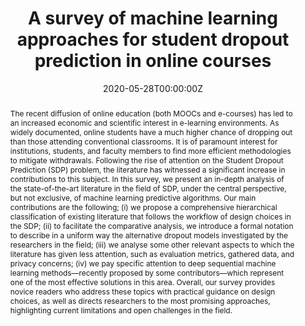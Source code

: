 ---
title: 'A survey of machine learning approaches for student dropout prediction in online courses'

# Authors
# If you created a profile for a user (e.g. the default `admin` user), write the username (folder name) here
# and it will be replaced with their full name and linked to their profile.
authors:
  - Bardh Prenkaj
  - Paola Velardi
  - Giovanni Stilo
  - Damiano Distante
  - Stefano Faralli

date: '2020-05-28T00:00:00Z'
doi: '10.1145/3388792'

# Publication type.
# Legend: 0 = Uncategorized; 1 = Conference paper; 2 = Journal article;
# 3 = Preprint / Working Paper; 4 = Report; 5 = Book; 6 = Book section;
# 7 = Thesis; 8 = Patent
publication_types: ['2']

# Publication name and optional abbreviated publication name.
publication: In *ACM Computing Surveys*, Volume 53, Issue 3*

abstract: The recent diffusion of online education (both MOOCs and e-courses) has led to an increased economic and scientific interest in e-learning environments. As widely documented, online students have a much higher chance of dropping out than those attending conventional classrooms. It is of paramount interest for institutions, students, and faculty members to find more efficient methodologies to mitigate withdrawals. Following the rise of attention on the Student Dropout Prediction (SDP) problem, the literature has witnessed a significant increase in contributions to this subject. In this survey, we present an in-depth analysis of the state-of-the-art literature in the field of SDP, under the central perspective, but not exclusive, of machine learning predictive algorithms. Our main contributions are the following; (i) we propose a comprehensive hierarchical classification of existing literature that follows the workflow of design choices in the SDP; (ii) to facilitate the comparative analysis, we introduce a formal notation to describe in a uniform way the alternative dropout models investigated by the researchers in the field; (iii) we analyse some other relevant aspects to which the literature has given less attention, such as evaluation metrics, gathered data, and privacy concerns; (iv) we pay specific attention to deep sequential machine learning methods—recently proposed by some contributors—which represent one of the most effective solutions in this area. Overall, our survey provides novice readers who address these topics with practical guidance on design choices, as well as directs researchers to the most promising approaches, highlighting current limitations and open challenges in the field.


tags: ['student dropout prediction', 'educational data mining', 'learning analytics']

# Display this page in the Featured widget?
featured: true

# Custom links (uncomment lines below)
# links:
# - name: Custom Link
#   url: http://example.org
url_pdf: ''
url_code: ''
url_dataset: ''
url_poster: ''
url_project: ''
url_slides: ''
url_source: ''
url_video: ''

# Featured image
# To use, add an image named `featured.jpg/png` to your page's folder.
image:
  caption: 'A taxonomy of student modelling approaches and prediction strategies.'
  focal_point: ''
  preview_only: false


# Slides (optional).
#   Associate this publication with Markdown slides.
#   Simply enter your slide deck's filename without extension.
#   E.g. `slides: "example"` references `content/slides/example/index.md`.
#   Otherwise, set `slides: ""`.
slides: ""
---